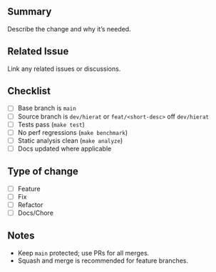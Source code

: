 ## Summary

Describe the change and why it’s needed.

## Related Issue

Link any related issues or discussions.

## Checklist

- [ ] Base branch is `main`
- [ ] Source branch is `dev/hierat` or `feat/<short-desc>` off `dev/hierat`
- [ ] Tests pass (`make test`)
- [ ] No perf regressions (`make benchmark`)
- [ ] Static analysis clean (`make analyze`)
- [ ] Docs updated where applicable

## Type of change

- [ ] Feature
- [ ] Fix
- [ ] Refactor
- [ ] Docs/Chore

## Notes

- Keep `main` protected; use PRs for all merges.
- Squash and merge is recommended for feature branches.

